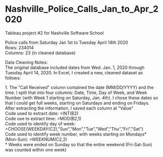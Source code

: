# Nashville_Police_Calls_Jan_to_Apr_2020
Tableau project #2 for Nashville Software School

<p>Police calls from Saturday Jan 1st to Tuesday April 14th 2020<br>
Rows:  234014<br>
Columns: 23 (in cleaned database)<br>
</p>
<p>Data Cleaning Notes:<br>
The original database included dates from Wed. Jan. 1, 2020 through Tuesday April 14, 2020. In Excel, I created a new, cleaned dataset as follows:<br></p>
<p>1. The "Call Received" column contained the date (MM/DD/YYYY) and the time. I split that into four columns:  Date, Time, Day of Week, and Week Number (with Week 1 starting on Saturday, Jan. 4th). I chose these dates so that I could get full weeks, starting on Saturdays and ending on Fridays.  After extracting the information, I saved each column at "Value"<br>
     Code used to extract date:  =INT(B2)<br>
     Code use to extract time: =MOD(B2,1)<br>
     Code used to identify day of week:  =CHOOSE(WEEKDAY(C2),"Sun","Mon","Tue","Wed","Thu","Fri","Sat")<br>
     Code used to identify week number, with weeks starting on Mondays* (Mon-Sun):  =WEEKNUM(C2,2)<br>
     * Weeks were ended on Sunday so that the entire weekend (Fri-Sat-Sun) was counted within one week)<br></p>
     
     


